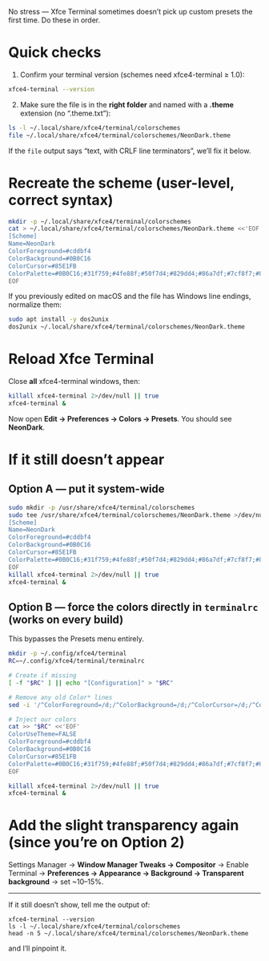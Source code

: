 No stress — Xfce Terminal sometimes doesn’t pick up custom presets the first time. Do these in order.

# Quick checks

1. Confirm your terminal version (schemes need xfce4-terminal ≥ 1.0):

```bash
xfce4-terminal --version
```

2. Make sure the file is in the **right folder** and named with a **.theme** extension (no “.theme.txt”):

```bash
ls -l ~/.local/share/xfce4/terminal/colorschemes
file ~/.local/share/xfce4/terminal/colorschemes/NeonDark.theme
```

If the `file` output says “text, with CRLF line terminators”, we’ll fix it below.

# Recreate the scheme (user-level, correct syntax)

```bash
mkdir -p ~/.local/share/xfce4/terminal/colorschemes
cat > ~/.local/share/xfce4/terminal/colorschemes/NeonDark.theme <<'EOF'
[Scheme]
Name=NeonDark
ColorForeground=#cddbf4
ColorBackground=#0B0C16
ColorCursor=#85E1FB
ColorPalette=#0B0C16;#31f759;#4fe88f;#50f7d4;#829dd4;#86a7df;#7cf8f7;#85E1FB;#6a6e95;#85ff9d;#9cf7c2;#a4ffec;#c4d2ed;#cddbf4;#d1fffe;#ddf7ff
EOF
```

If you previously edited on macOS and the file has Windows line endings, normalize them:

```bash
sudo apt install -y dos2unix
dos2unix ~/.local/share/xfce4/terminal/colorschemes/NeonDark.theme
```

# Reload Xfce Terminal

Close **all** xfce4-terminal windows, then:

```bash
killall xfce4-terminal 2>/dev/null || true
xfce4-terminal &
```

Now open **Edit → Preferences → Colors → Presets**. You should see **NeonDark**.

# If it still doesn’t appear

## Option A — put it system-wide

```bash
sudo mkdir -p /usr/share/xfce4/terminal/colorschemes
sudo tee /usr/share/xfce4/terminal/colorschemes/NeonDark.theme >/dev/null <<'EOF'
[Scheme]
Name=NeonDark
ColorForeground=#cddbf4
ColorBackground=#0B0C16
ColorCursor=#85E1FB
ColorPalette=#0B0C16;#31f759;#4fe88f;#50f7d4;#829dd4;#86a7df;#7cf8f7;#85E1FB;#6a6e95;#85ff9d;#9cf7c2;#a4ffec;#c4d2ed;#cddbf4;#d1fffe;#ddf7ff
EOF
killall xfce4-terminal 2>/dev/null || true
xfce4-terminal &
```

## Option B — force the colors directly in `terminalrc` (works on every build)

This bypasses the Presets menu entirely.

```bash
mkdir -p ~/.config/xfce4/terminal
RC=~/.config/xfce4/terminal/terminalrc

# Create if missing
[ -f "$RC" ] || echo "[Configuration]" > "$RC"

# Remove any old Color* lines
sed -i '/^ColorForeground=/d;/^ColorBackground=/d;/^ColorCursor=/d;/^ColorPalette=/d;/^ColorUseTheme=/d' "$RC"

# Inject our colors
cat >> "$RC" <<'EOF'
ColorUseTheme=FALSE
ColorForeground=#cddbf4
ColorBackground=#0B0C16
ColorCursor=#85E1FB
ColorPalette=#0B0C16;#31f759;#4fe88f;#50f7d4;#829dd4;#86a7df;#7cf8f7;#85E1FB;#6a6e95;#85ff9d;#9cf7c2;#a4ffec;#c4d2ed;#cddbf4;#d1fffe;#ddf7ff
EOF

killall xfce4-terminal 2>/dev/null || true
xfce4-terminal &
```

# Add the slight transparency again (since you’re on Option 2)

Settings Manager → **Window Manager Tweaks → Compositor** → Enable
Terminal → **Preferences → Appearance → Background → Transparent background** → set ~10–15%.

---

If it still doesn’t show, tell me the output of:

```
xfce4-terminal --version
ls -l ~/.local/share/xfce4/terminal/colorschemes
head -n 5 ~/.local/share/xfce4/terminal/colorschemes/NeonDark.theme
```

and I’ll pinpoint it.

